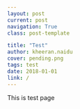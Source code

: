 ```yaml
---
layout: post
current: post
navigation: True
class: post-template

title: "Test"
author: kheeran.naidu
cover: pending.png
tags: test
date: 2018-01-01
link: /
---
```


This is test page
